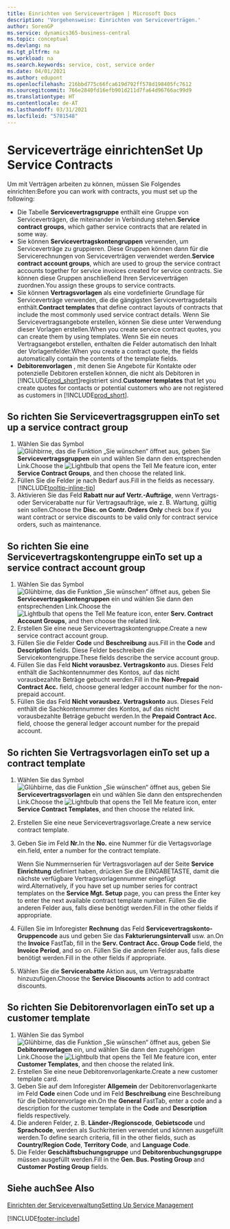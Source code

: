 ```yaml
---
title: Einrichten von Serviceverträgen | Microsoft Docs
description: 'Vorgehensweise: Einrichten von Serviceverträgen.'
author: SorenGP
ms.service: dynamics365-business-central
ms.topic: conceptual
ms.devlang: na
ms.tgt_pltfrm: na
ms.workload: na
ms.search.keywords: service, cost, service order
ms.date: 04/01/2021
ms.author: edupont
ms.openlocfilehash: 216bbd775c66fca619d792ff578d198405fc7612
ms.sourcegitcommit: 766e2840fd16efb901d211d7fa64d96766ac99d9
ms.translationtype: HT
ms.contentlocale: de-AT
ms.lasthandoff: 03/31/2021
ms.locfileid: "5781548"
---
```

# <a name="set-up-service-contracts"></a><span data-ttu-id="26110-103">Serviceverträge einrichten</span><span class="sxs-lookup"><span data-stu-id="26110-103">Set Up Service Contracts</span></span>
<span data-ttu-id="26110-104">Um mit Verträgen arbeiten zu können, müssen Sie Folgendes einrichten:</span><span class="sxs-lookup"><span data-stu-id="26110-104">Before you can work with contracts, you must set up the following:</span></span> 

* <span data-ttu-id="26110-105">Die Tabelle **Servicevertragsgruppe** enthält eine Gruppe von Serviceverträgen, die miteinander in Verbindung stehen.</span><span class="sxs-lookup"><span data-stu-id="26110-105">**Service contract groups**, which gather service contracts that are related in some way.</span></span>
* <span data-ttu-id="26110-106">Sie können **Servicevertragskontengruppen** verwenden, um Serviceverträge zu gruppieren. Diese Gruppen können dann für die Servicerechnungen von Serviceverträgen verwendet werden.</span><span class="sxs-lookup"><span data-stu-id="26110-106">**Service contract account groups**, which are used to group the service contract accounts together for service invoices created for service contracts.</span></span> <span data-ttu-id="26110-107">Sie können diese Gruppen anschließend Ihren Serviceverträgen zuordnen.</span><span class="sxs-lookup"><span data-stu-id="26110-107">You assign these groups to service contracts.</span></span>  
* <span data-ttu-id="26110-108">Sie können **Vertragsvorlagen** als eine vordefinierte Grundlage für Serviceverträge verwenden, die die gängigsten Servicevertragsdetails enthält.</span><span class="sxs-lookup"><span data-stu-id="26110-108">**Contract templates** that define contract layouts of contracts that include the most commonly used service contract details.</span></span> <span data-ttu-id="26110-109">Wenn Sie Servicevertragsangebote erstellen, können Sie diese unter Verwendung dieser Vorlagen erstellen.</span><span class="sxs-lookup"><span data-stu-id="26110-109">When you create service contract quotes, you can create them by using templates.</span></span> <span data-ttu-id="26110-110">Wenn Sie ein neues Vertragsangebot erstellen, enthalten die Felder automatisch den Inhalt der Vorlagenfelder.</span><span class="sxs-lookup"><span data-stu-id="26110-110">When you create a contract quote, the fields automatically contain the contents of the template fields.</span></span>
* <span data-ttu-id="26110-111">**Debitorenvorlagen** , mit denen Sie Angebote für Kontakte oder potenzielle Debitoren erstellen können, die nicht als Debitoren in [!INCLUDE[prod_short](includes/prod_short.md)]registriert sind.</span><span class="sxs-lookup"><span data-stu-id="26110-111">**Customer templates** that let you create quotes for contacts or potential customers who are not registered as customers in [!INCLUDE[prod_short](includes/prod_short.md)].</span></span>  

## <a name="to-set-up-a-service-contract-group"></a><span data-ttu-id="26110-112">So richten Sie Servicevertragsgruppen ein</span><span class="sxs-lookup"><span data-stu-id="26110-112">To set up a service contract group</span></span>  
1. <span data-ttu-id="26110-113">Wählen Sie das Symbol ![Glühbirne, das die Funktion „Sie wünschen“ öffnet](media/ui-search/search_small.png "Tell Me-Funktion") aus, geben Sie **Servicevertragsgruppen** ein und wählen Sie dann den entsprechenden Link.</span><span class="sxs-lookup"><span data-stu-id="26110-113">Choose the ![Lightbulb that opens the Tell Me feature](media/ui-search/search_small.png "Tell me what you want to do") icon, enter **Service Contract Groups**, and then choose the related link.</span></span>  
2. <span data-ttu-id="26110-114">Füllen Sie die Felder je nach Bedarf aus.</span><span class="sxs-lookup"><span data-stu-id="26110-114">Fill in the fields as necessary.</span></span> [!INCLUDE[tooltip-inline-tip](includes/tooltip-inline-tip_md.md)]
3. <span data-ttu-id="26110-115">Aktivieren Sie das Feld **Rabatt nur auf Vertr.-Aufträge**, wenn Vertrags- oder Servicerabatte nur für Vertragsaufträge, wie z. B. Wartung, gültig sein sollen.</span><span class="sxs-lookup"><span data-stu-id="26110-115">Choose the **Disc. on Contr. Orders Only** check box if you want contract or service discounts to be valid only for contract service orders, such as maintenance.</span></span>  

## <a name="to-set-up-a-service-contract-account-group"></a><span data-ttu-id="26110-116">So richten Sie eine Servicevertragskontengruppe ein</span><span class="sxs-lookup"><span data-stu-id="26110-116">To set up a service contract account group</span></span>  
1. <span data-ttu-id="26110-117">Wählen Sie das Symbol ![Glühbirne, das die Funktion „Sie wünschen“ öffnet](media/ui-search/search_small.png "Tell Me-Funktion") aus, geben Sie **Servicevertragskontengruppen** ein und wählen Sie dann den entsprechenden Link.</span><span class="sxs-lookup"><span data-stu-id="26110-117">Choose the ![Lightbulb that opens the Tell Me feature](media/ui-search/search_small.png "Tell me what you want to do") icon, enter **Serv. Contract Account Groups**, and then choose the related link.</span></span>  
2. <span data-ttu-id="26110-118">Erstellen Sie eine neue Servicevertragskontengruppe.</span><span class="sxs-lookup"><span data-stu-id="26110-118">Create a new service contract account group.</span></span>   
3. <span data-ttu-id="26110-119">Füllen Sie die Felder **Code** und **Beschreibung** aus.</span><span class="sxs-lookup"><span data-stu-id="26110-119">Fill in the **Code** and **Description** fields.</span></span> <span data-ttu-id="26110-120">Diese Felder beschreiben die Servicekontengruppe.</span><span class="sxs-lookup"><span data-stu-id="26110-120">These fields describe the service account group.</span></span>  
4. <span data-ttu-id="26110-121">Füllen Sie das Feld  **Nicht vorausbez. Vertragskonto** aus. Dieses Feld enthält die Sachkontennummer des Kontos, auf das nicht vorausbezahlte Beträge gebucht werden.</span><span class="sxs-lookup"><span data-stu-id="26110-121">Fill in the **Non-Prepaid Contract Acc.** field, choose general ledger account number for the non-prepaid account.</span></span>  
5. <span data-ttu-id="26110-122">Füllen Sie das Feld  **Nicht vorausbez. Vertragskonto** aus. Dieses Feld enthält die Sachkontennummer des Kontos, auf das nicht vorausbezahlte Beträge gebucht werden.</span><span class="sxs-lookup"><span data-stu-id="26110-122">In the **Prepaid Contract Acc.** field, choose the general ledger account number for the prepaid account.</span></span>  

## <a name="to-set-up-a-contract-template"></a><span data-ttu-id="26110-123">So richten Sie Vertragsvorlagen ein</span><span class="sxs-lookup"><span data-stu-id="26110-123">To set up a contract template</span></span>  
1. <span data-ttu-id="26110-124">Wählen Sie das Symbol ![Glühbirne, das die Funktion „Sie wünschen“ öffnet](media/ui-search/search_small.png "Tell Me-Funktion") aus, geben Sie **Servicevertragsvorlagen** ein und wählen Sie dann den entsprechenden Link.</span><span class="sxs-lookup"><span data-stu-id="26110-124">Choose the ![Lightbulb that opens the Tell Me feature](media/ui-search/search_small.png "Tell me what you want to do") icon, enter **Service Contract Templates**, and then choose the related link.</span></span>  
2. <span data-ttu-id="26110-125">Erstellen Sie eine neue Servicevertragsvorlage.</span><span class="sxs-lookup"><span data-stu-id="26110-125">Create a new service contract template.</span></span>  
3. <span data-ttu-id="26110-126">Geben Sie im Feld **Nr.**</span><span class="sxs-lookup"><span data-stu-id="26110-126">In the **No.**</span></span> <span data-ttu-id="26110-127">eine Nummer für die Vertagsvorlage ein.</span><span class="sxs-lookup"><span data-stu-id="26110-127">field, enter a number for the contract template.</span></span>  
  
     <span data-ttu-id="26110-128">Wenn Sie Nummernserien für Vertragsvorlagen auf der Seite **Service Einrichtung** definiert haben, drücken Sie die EINGABETASTE, damit die nächste verfügbare Vertragsvorlagennummer eingefügt wird.</span><span class="sxs-lookup"><span data-stu-id="26110-128">Alternatively, if you have set up number series for contract templates on the **Service Mgt. Setup** page, you can press the Enter key to enter the next available contract template number.</span></span> <span data-ttu-id="26110-129">Füllen Sie die anderen Felder aus, falls diese benötigt werden.</span><span class="sxs-lookup"><span data-stu-id="26110-129">Fill in the other fields if appropriate.</span></span>  
  
4. <span data-ttu-id="26110-130">Füllen Sie im Inforegister **Rechnung** das Feld **Servicevertragskonto-Gruppencode** aus und geben Sie das **Fakturierungsintervall** usw. an.</span><span class="sxs-lookup"><span data-stu-id="26110-130">On the **Invoice** FastTab, fill in the **Serv. Contract Acc. Group Code** field, the **Invoice Period**, and so on.</span></span> <span data-ttu-id="26110-131">Füllen Sie die anderen Felder aus, falls diese benötigt werden.</span><span class="sxs-lookup"><span data-stu-id="26110-131">Fill in the other fields if appropriate.</span></span>  
5. <span data-ttu-id="26110-132">Wählen Sie die **Servicerabatte** Aktion aus, um Vertragsrabatte hinzuzufügen.</span><span class="sxs-lookup"><span data-stu-id="26110-132">Choose the **Service Discounts** action to add contract discounts.</span></span>  

## <a name="to-set-up-a-customer-template"></a><span data-ttu-id="26110-133">So richten Sie Debitorenvorlagen ein</span><span class="sxs-lookup"><span data-stu-id="26110-133">To set up a customer template</span></span>  
1. <span data-ttu-id="26110-134">Wählen Sie das Symbol ![Glühbirne, das die Funktion „Sie wünschen“ öffnet](media/ui-search/search_small.png "Tell Me-Funktion") aus, geben Sie **Debitorenvorlagen** ein, und wählen Sie dann den zugehörigen Link.</span><span class="sxs-lookup"><span data-stu-id="26110-134">Choose the ![Lightbulb that opens the Tell Me feature](media/ui-search/search_small.png "Tell me what you want to do") icon, enter **Customer Templates**, and then choose the related link.</span></span>  
2. <span data-ttu-id="26110-135">Erstellen Sie eine neue Debitorenvorlagenkarte.</span><span class="sxs-lookup"><span data-stu-id="26110-135">Create a new customer template card.</span></span>  
3. <span data-ttu-id="26110-136">Geben Sie auf dem Inforegister **Allgemein** der Debitorenvorlagenkarte im Feld **Code** einen Code und im Feld **Beschreibung** eine Beschreibung für die Debitorenvorlage ein.</span><span class="sxs-lookup"><span data-stu-id="26110-136">On the **General** FastTab, enter a code and a description for the customer template in the **Code** and **Description** fields respectively.</span></span> 
4. <span data-ttu-id="26110-137">Die anderen Felder, z. B. **Länder-/Regionscode**, **Gebietscode** und **Sprachcode**, werden als Suchkriterien verwendet und können ausgefüllt werden.</span><span class="sxs-lookup"><span data-stu-id="26110-137">To define search criteria, fill in the other fields, such as **Country/Region Code**, **Territory Code**, and **Language Code**.</span></span>  
5. <span data-ttu-id="26110-138">Die Felder  **Geschäftsbuchungsgruppe** und  **Debitorenbuchungsgruppe** müssen ausgefüllt werden.</span><span class="sxs-lookup"><span data-stu-id="26110-138">Fill in the **Gen. Bus. Posting Group** and **Customer Posting Group** fields.</span></span>  

## <a name="see-also"></a><span data-ttu-id="26110-139">Siehe auch</span><span class="sxs-lookup"><span data-stu-id="26110-139">See Also</span></span>
[<span data-ttu-id="26110-140">Einrichten der Serviceverwaltung</span><span class="sxs-lookup"><span data-stu-id="26110-140">Setting Up Service Management</span></span>](service-setup-service.md)

[!INCLUDE[footer-include](includes/footer-banner.md)]